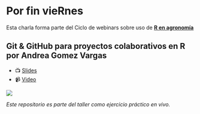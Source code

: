 # Por fin vieRnes

Esta charla forma parte del Ciclo de webinars sobre uso de [**R en agronomía**](https://github.com/RenINTA)

## Git & GitHub para proyectos colaborativos en R por Andrea Gomez Vargas

- 📺 [Slides](https://github.com/SoyAndrea/Porfinviernes/blob/main/9.06.2023%20Github%20para%20proyectos%20colaborativos%20en%20R%20.pdf)
- 📹 [Video](https://youtu.be/4lUyHgYmDqM)


<img src='https://soyandrea.netlify.app/publication/renagro/featured_hu804c6be0e60879cdae4ec787ac45fbf5_220403_720x0_resize_lanczos_2.png'>

_Este repositorio es parte del taller como ejercicio práctico en vivo._
